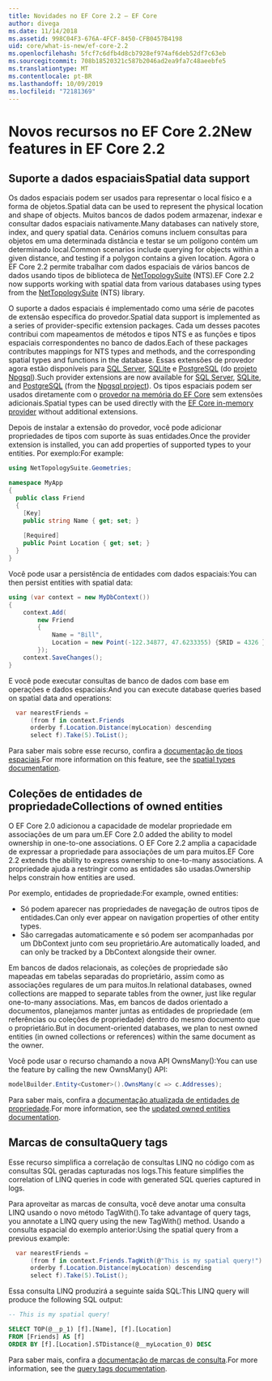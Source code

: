 ```yaml
---
title: Novidades no EF Core 2.2 – EF Core
author: divega
ms.date: 11/14/2018
ms.assetid: 998C04F3-676A-4FCF-8450-CFB0457B4198
uid: core/what-is-new/ef-core-2.2
ms.openlocfilehash: 5fcf7c6dfb4d8cb7928ef974af6deb52df7c63eb
ms.sourcegitcommit: 708b18520321c587b2046ad2ea9fa7c48aeebfe5
ms.translationtype: MT
ms.contentlocale: pt-BR
ms.lasthandoff: 10/09/2019
ms.locfileid: "72181369"
---
```

# <a name="new-features-in-ef-core-22"></a><span data-ttu-id="d42fb-102">Novos recursos no EF Core 2.2</span><span class="sxs-lookup"><span data-stu-id="d42fb-102">New features in EF Core 2.2</span></span>

## <a name="spatial-data-support"></a><span data-ttu-id="d42fb-103">Suporte a dados espaciais</span><span class="sxs-lookup"><span data-stu-id="d42fb-103">Spatial data support</span></span>

<span data-ttu-id="d42fb-104">Os dados espaciais podem ser usados para representar o local físico e a forma de objetos.</span><span class="sxs-lookup"><span data-stu-id="d42fb-104">Spatial data can be used to represent the physical location and shape of objects.</span></span>
<span data-ttu-id="d42fb-105">Muitos bancos de dados podem armazenar, indexar e consultar dados espaciais nativamente.</span><span class="sxs-lookup"><span data-stu-id="d42fb-105">Many databases can natively store, index, and query spatial data.</span></span> <span data-ttu-id="d42fb-106">Cenários comuns incluem consultas para objetos em uma determinada distância e testar se um polígono contém um determinado local.</span><span class="sxs-lookup"><span data-stu-id="d42fb-106">Common scenarios include querying for objects within a given distance, and testing if a polygon contains a given location.</span></span>
<span data-ttu-id="d42fb-107">Agora o EF Core 2.2 permite trabalhar com dados espaciais de vários bancos de dados usando tipos de biblioteca de [NetTopologySuite](https://github.com/NetTopologySuite/NetTopologySuite) (NTS).</span><span class="sxs-lookup"><span data-stu-id="d42fb-107">EF Core 2.2 now supports working with spatial data from various databases using types from the [NetTopologySuite](https://github.com/NetTopologySuite/NetTopologySuite) (NTS) library.</span></span>

<span data-ttu-id="d42fb-108">O suporte a dados espaciais é implementado como uma série de pacotes de extensão específica do provedor.</span><span class="sxs-lookup"><span data-stu-id="d42fb-108">Spatial data support is implemented as a series of provider-specific extension packages.</span></span>
<span data-ttu-id="d42fb-109">Cada um desses pacotes contribui com mapeamentos de métodos e tipos NTS e as funções e tipos espaciais correspondentes no banco de dados.</span><span class="sxs-lookup"><span data-stu-id="d42fb-109">Each of these packages contributes mappings for NTS types and methods, and the corresponding spatial types and functions in the database.</span></span>
<span data-ttu-id="d42fb-110">Essas extensões de provedor agora estão disponíveis para [SQL Server](https://www.nuget.org/packages/Microsoft.EntityFrameworkCore.SqlServer.NetTopologySuite/), [SQLite](https://www.nuget.org/packages/Microsoft.EntityFrameworkCore.Sqlite.NetTopologySuite/) e [PostgreSQL](https://www.nuget.org/packages/Npgsql.EntityFrameworkCore.PostgreSQL.NetTopologySuite/) (do [projeto Npgsql](https://www.npgsql.org/)).</span><span class="sxs-lookup"><span data-stu-id="d42fb-110">Such provider extensions are now available for [SQL Server](https://www.nuget.org/packages/Microsoft.EntityFrameworkCore.SqlServer.NetTopologySuite/), [SQLite](https://www.nuget.org/packages/Microsoft.EntityFrameworkCore.Sqlite.NetTopologySuite/), and [PostgreSQL](https://www.nuget.org/packages/Npgsql.EntityFrameworkCore.PostgreSQL.NetTopologySuite/) (from the [Npgsql project](https://www.npgsql.org/)).</span></span>
<span data-ttu-id="d42fb-111">Os tipos espaciais podem ser usados diretamente com o [provedor na memória do EF Core](https://docs.microsoft.com/en-us/ef/core/providers/in-memory/) sem extensões adicionais.</span><span class="sxs-lookup"><span data-stu-id="d42fb-111">Spatial types can be used directly with the [EF Core in-memory provider](https://docs.microsoft.com/en-us/ef/core/providers/in-memory/) without additional extensions.</span></span>

<span data-ttu-id="d42fb-112">Depois de instalar a extensão do provedor, você pode adicionar propriedades de tipos com suporte às suas entidades.</span><span class="sxs-lookup"><span data-stu-id="d42fb-112">Once the provider extension is installed, you can add properties of supported types to your entities.</span></span> <span data-ttu-id="d42fb-113">Por exemplo:</span><span class="sxs-lookup"><span data-stu-id="d42fb-113">For example:</span></span>

``` csharp
using NetTopologySuite.Geometries;

namespace MyApp
{
  public class Friend
  {
    [Key]
    public string Name { get; set; }
  
    [Required]
    public Point Location { get; set; }
  }
}
``` 

<span data-ttu-id="d42fb-114">Você pode usar a persistência de entidades com dados espaciais:</span><span class="sxs-lookup"><span data-stu-id="d42fb-114">You can then persist entities with spatial data:</span></span>

``` csharp
using (var context = new MyDbContext())
{
    context.Add(
        new Friend
        {
            Name = "Bill",
            Location = new Point(-122.34877, 47.6233355) {SRID = 4326 }
        });
    context.SaveChanges();
}
```
<span data-ttu-id="d42fb-115">E você pode executar consultas de banco de dados com base em operações e dados espaciais:</span><span class="sxs-lookup"><span data-stu-id="d42fb-115">And you can execute database queries based on spatial data and operations:</span></span>

``` csharp
  var nearestFriends =
      (from f in context.Friends
      orderby f.Location.Distance(myLocation) descending
      select f).Take(5).ToList();
```

<span data-ttu-id="d42fb-116">Para saber mais sobre esse recurso, confira a [documentação de tipos espaciais](xref:core/modeling/spatial).</span><span class="sxs-lookup"><span data-stu-id="d42fb-116">For more information on this feature, see the [spatial types documentation](xref:core/modeling/spatial).</span></span> 

## <a name="collections-of-owned-entities"></a><span data-ttu-id="d42fb-117">Coleções de entidades de propriedade</span><span class="sxs-lookup"><span data-stu-id="d42fb-117">Collections of owned entities</span></span>

<span data-ttu-id="d42fb-118">O EF Core 2.0 adicionou a capacidade de modelar propriedade em associações de um para um.</span><span class="sxs-lookup"><span data-stu-id="d42fb-118">EF Core 2.0 added the ability to model ownership in one-to-one associations.</span></span>
<span data-ttu-id="d42fb-119">O EF Core 2.2 amplia a capacidade de expressar a propriedade para associações de um para muitos.</span><span class="sxs-lookup"><span data-stu-id="d42fb-119">EF Core 2.2 extends the ability to express ownership to one-to-many associations.</span></span>
<span data-ttu-id="d42fb-120">A propriedade ajuda a restringir como as entidades são usadas.</span><span class="sxs-lookup"><span data-stu-id="d42fb-120">Ownership helps constrain how entities are used.</span></span>

<span data-ttu-id="d42fb-121">Por exemplo, entidades de propriedade:</span><span class="sxs-lookup"><span data-stu-id="d42fb-121">For example, owned entities:</span></span>
- <span data-ttu-id="d42fb-122">Só podem aparecer nas propriedades de navegação de outros tipos de entidades.</span><span class="sxs-lookup"><span data-stu-id="d42fb-122">Can only ever appear on navigation properties of other entity types.</span></span> 
- <span data-ttu-id="d42fb-123">São carregadas automaticamente e só podem ser acompanhadas por um DbContext junto com seu proprietário.</span><span class="sxs-lookup"><span data-stu-id="d42fb-123">Are automatically loaded, and can only be tracked by a DbContext alongside their owner.</span></span>

<span data-ttu-id="d42fb-124">Em bancos de dados relacionais, as coleções de propriedade são mapeadas em tabelas separadas do proprietário, assim como as associações regulares de um para muitos.</span><span class="sxs-lookup"><span data-stu-id="d42fb-124">In relational databases, owned collections are mapped to separate tables from the owner, just like regular one-to-many associations.</span></span>
<span data-ttu-id="d42fb-125">Mas, em bancos de dados orientado a documentos, planejamos manter juntas as entidades de propriedade (em referências ou coleções de propriedade) dentro do mesmo documento que o proprietário.</span><span class="sxs-lookup"><span data-stu-id="d42fb-125">But in document-oriented databases, we plan to nest owned entities (in owned collections or references) within the same document as the owner.</span></span>

<span data-ttu-id="d42fb-126">Você pode usar o recurso chamando a nova API OwnsMany():</span><span class="sxs-lookup"><span data-stu-id="d42fb-126">You can use the feature by calling the new OwnsMany() API:</span></span>

``` csharp
modelBuilder.Entity<Customer>().OwnsMany(c => c.Addresses);
```

<span data-ttu-id="d42fb-127">Para saber mais, confira a [documentação atualizada de entidades de propriedade](xref:core/modeling/owned-entities#collections-of-owned-types).</span><span class="sxs-lookup"><span data-stu-id="d42fb-127">For more information, see the [updated owned entities documentation](xref:core/modeling/owned-entities#collections-of-owned-types).</span></span>

## <a name="query-tags"></a><span data-ttu-id="d42fb-128">Marcas de consulta</span><span class="sxs-lookup"><span data-stu-id="d42fb-128">Query tags</span></span>

<span data-ttu-id="d42fb-129">Esse recurso simplifica a correlação de consultas LINQ no código com as consultas SQL geradas capturadas nos logs.</span><span class="sxs-lookup"><span data-stu-id="d42fb-129">This feature simplifies the correlation of LINQ queries in code with generated SQL queries captured in logs.</span></span>

<span data-ttu-id="d42fb-130">Para aproveitar as marcas de consulta, você deve anotar uma consulta LINQ usando o novo método TagWith().</span><span class="sxs-lookup"><span data-stu-id="d42fb-130">To take advantage of query tags, you annotate a LINQ query using the new TagWith() method.</span></span>
<span data-ttu-id="d42fb-131">Usando a consulta espacial do exemplo anterior:</span><span class="sxs-lookup"><span data-stu-id="d42fb-131">Using the spatial query from a previous example:</span></span>

``` csharp
  var nearestFriends =
      (from f in context.Friends.TagWith(@"This is my spatial query!")
      orderby f.Location.Distance(myLocation) descending
      select f).Take(5).ToList();
```

<span data-ttu-id="d42fb-132">Essa consulta LINQ produzirá a seguinte saída SQL:</span><span class="sxs-lookup"><span data-stu-id="d42fb-132">This LINQ query will produce the following SQL output:</span></span>

``` sql
-- This is my spatial query!

SELECT TOP(@__p_1) [f].[Name], [f].[Location]
FROM [Friends] AS [f]
ORDER BY [f].[Location].STDistance(@__myLocation_0) DESC
```

<span data-ttu-id="d42fb-133">Para saber mais, confira a [documentação de marcas de consulta](xref:core/querying/tags).</span><span class="sxs-lookup"><span data-stu-id="d42fb-133">For more information, see the [query tags documentation](xref:core/querying/tags).</span></span> 